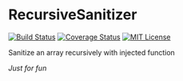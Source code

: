 # RecursiveSanitizer

[![Build Status](https://travis-ci.org/Czerny-F/RecursiveSanitizer.svg?branch=master)](https://travis-ci.org/Czerny-F/RecursiveSanitizer)
[![Coverage Status](https://coveralls.io/repos/github/Czerny-F/RecursiveSanitizer/badge.svg?branch=master)](https://coveralls.io/github/Czerny-F/RecursiveSanitizer?branch=master)
[![MIT License](http://img.shields.io/badge/license-MIT-blue.svg?style=flat)](LICENSE)

Sanitize an array recursively with injected function

*Just for fun*
